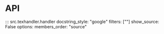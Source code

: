 API
===

::: src.texhandler.handler
    docstring_style: "google"
    filters: [""]
    show_source: False
    options:
        members_order: "source"
    